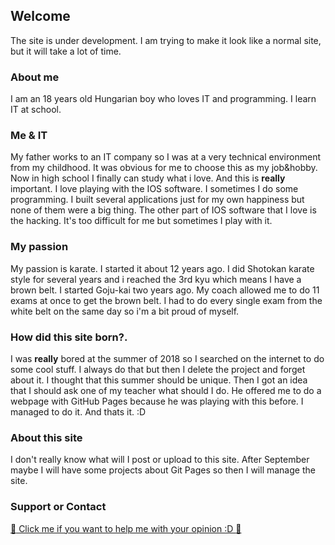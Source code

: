 ## Welcome
The site is under development.
I am trying to make it look like a normal site, but it will take a lot of time.


### About me
I am an 18 years old Hungarian boy who loves IT and programming.
I learn IT at school.

### Me & IT
My father works to an IT company so I was at a very technical environment from my childhood.
It was obvious for me to choose this as my job&hobby.
Now in high school I finally can study what i love.
And this is **really** important.
I love playing with the IOS software.
I sometimes I do some programming. I built several applications just for my own happiness but none of them were a big thing.
The other part of IOS software that I love is the hacking.
It's too difficult for me but sometimes I play with it.


### My passion
My passion is karate. I started it about 12 years ago.
I did Shotokan karate style for several years and i reached the 3rd kyu which means I have a brown belt.
I started Goju-kai two years ago. My coach allowed me to do 11 exams at once to get the brown belt. I had to do every single exam from the white belt on the same day so i'm a bit proud of myself.

### How did this site born?.
I was **really** bored at the summer of 2018 so I searched on the internet to do some cool stuff.
I always do that but then I delete the project and forget about it. I thought that this summer should be unique.
Then I got an idea that I should ask one of my teacher what should I do.
He offered me to do a webpage with GitHub Pages because he was playing with this before.
I managed to do it.
And thats it. :D

### About this site
I don't really know what will I post or upload to this site.
After September maybe I will have some projects about Git Pages so then I will manage the site.

### Support or Contact

<a href="https://docs.google.com/forms/d/e/1FAIpQLSeXosTNwp8hyeKXk-i_dFkFwB7tjvc7AHUdtMMneaBUecxBSg/viewform?usp=sf_link"> :handshake: Click me if you want to help me with your opinion :D :handshake: </a>
